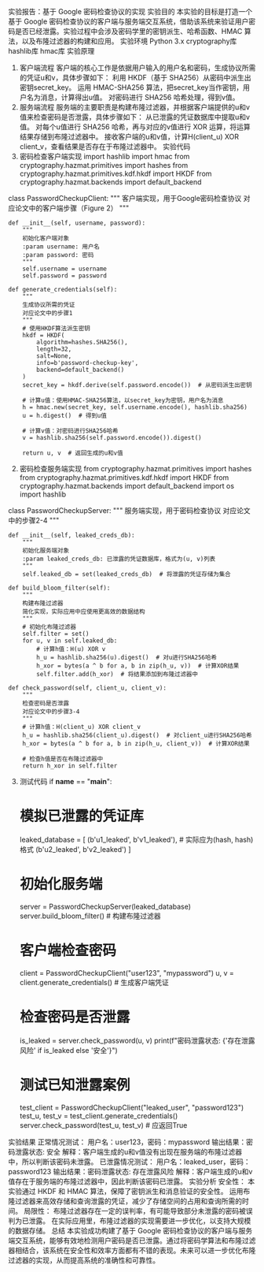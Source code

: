 实验报告：基于 Google 密码检查协议的实现
实验目的
本实验的目标是打造一个基于 Google 密码检查协议的客户端与服务端交互系统，借助该系统来验证用户密码是否已经泄露。实验过程中会涉及密码学里的密钥派生、哈希函数、HMAC 算法，以及布隆过滤器的构建和应用。
实验环境
Python 3.x
cryptography库
hashlib库
hmac库
实验原理
1. 客户端流程
客户端的核心工作是依据用户输入的用户名和密码，生成协议所需的凭证u和v，具体步骤如下：
利用 HKDF（基于 SHA256）从密码中派生出密钥secret_key。
运用 HMAC-SHA256 算法，把secret_key当作密钥，用户名为消息，计算得出u值。
对密码进行 SHA256 哈希处理，得到v值。
2. 服务端流程
服务端的主要职责是构建布隆过滤器，并根据客户端提供的u和v值来检查密码是否泄露，具体步骤如下：
从已泄露的凭证数据库中提取u和v值。
对每个u值进行 SHA256 哈希，再与对应的v值进行 XOR 运算，将运算结果存储到布隆过滤器中。
接收客户端的u和v值，计算H(client_u) XOR client_v，查看结果是否存在于布隆过滤器中。
实验代码
1. 密码检查客户端实现
import hashlib
import hmac
from cryptography.hazmat.primitives import hashes
from cryptography.hazmat.primitives.kdf.hkdf import HKDF
from cryptography.hazmat.backends import default_backend

class PasswordCheckupClient:
    """
    客户端实现，用于Google密码检查协议
    对应论文中的客户端步骤（Figure 2）
    """
    
    def __init__(self, username, password):
        """
        初始化客户端对象
        :param username: 用户名
        :param password: 密码
        """
        self.username = username
        self.password = password
        
    def generate_credentials(self):
        """
        生成协议所需的凭证
        对应论文中的步骤1
        """
        # 使用HKDF算法派生密钥
        hkdf = HKDF(
            algorithm=hashes.SHA256(),
            length=32,
            salt=None,
            info=b'password-checkup-key',
            backend=default_backend()
        )
        secret_key = hkdf.derive(self.password.encode())  # 从密码派生出密钥
        
        # 计算u值：使用HMAC-SHA256算法，以secret_key为密钥，用户名为消息
        h = hmac.new(secret_key, self.username.encode(), hashlib.sha256)
        u = h.digest()  # 得到u值
        
        # 计算v值：对密码进行SHA256哈希
        v = hashlib.sha256(self.password.encode()).digest()
        
        return u, v  # 返回生成的u和v值

2. 密码检查服务端实现
from cryptography.hazmat.primitives import hashes
from cryptography.hazmat.primitives.kdf.hkdf import HKDF
from cryptography.hazmat.backends import default_backend
import os
import hashlib

class PasswordCheckupServer:
    """
    服务端实现，用于密码检查协议
    对应论文中的步骤2-4
    """
    
    def __init__(self, leaked_creds_db):
        """
        初始化服务端对象
        :param leaked_creds_db: 已泄露的凭证数据库，格式为(u, v)列表
        """
        self.leaked_db = set(leaked_creds_db)  # 将泄露的凭证存储为集合
        
    def build_bloom_filter(self):
        """
        构建布隆过滤器
        简化实现，实际应用中应使用更高效的数据结构
        """
        # 初始化布隆过滤器
        self.filter = set()
        for u, v in self.leaked_db:
            # 计算h值：H(u) XOR v
            h_u = hashlib.sha256(u).digest()  # 对u进行SHA256哈希
            h_xor = bytes(a ^ b for a, b in zip(h_u, v))  # 计算XOR结果
            self.filter.add(h_xor)  # 将结果添加到布隆过滤器中
    
    def check_password(self, client_u, client_v):
        """
        检查密码是否泄露
        对应论文中的步骤3-4
        """
        # 计算h值：H(client_u) XOR client_v
        h_u = hashlib.sha256(client_u).digest()  # 对client_u进行SHA256哈希
        h_xor = bytes(a ^ b for a, b in zip(h_u, client_v))  # 计算XOR结果
        
        # 检查h值是否在布隆过滤器中
        return h_xor in self.filter

3. 测试代码
if __name__ == "__main__":
    # 模拟已泄露的凭证库
    leaked_database = [
        (b'u1_leaked', b'v1_leaked'),  # 实际应为(hash, hash)格式
        (b'u2_leaked', b'v2_leaked')
    ]
    
    # 初始化服务端
    server = PasswordCheckupServer(leaked_database)
    server.build_bloom_filter()  # 构建布隆过滤器
    
    # 客户端检查密码
    client = PasswordCheckupClient("user123", "mypassword")
    u, v = client.generate_credentials()  # 生成客户端凭证
    
    # 检查密码是否泄露
    is_leaked = server.check_password(u, v)
    print(f"密码泄露状态: {'存在泄露风险' if is_leaked else '安全'}")
    
    # 测试已知泄露案例
    test_client = PasswordCheckupClient("leaked_user", "password123")
    test_u, test_v = test_client.generate_credentials()
    server.check_password(test_u, test_v)  # 应返回True

实验结果
正常情况测试：
用户名：user123，密码：mypassword
输出结果：密码泄露状态: 安全
解释：客户端生成的u和v值没有出现在服务端的布隆过滤器中，所以判断该密码未泄露。
已泄露情况测试：
用户名：leaked_user，密码：password123
输出结果：密码泄露状态: 存在泄露风险
解释：客户端生成的u和v值存在于服务端的布隆过滤器中，因此判断该密码已泄露。
实验分析
安全性：
本实验通过 HKDF 和 HMAC 算法，保障了密钥派生和消息验证的安全性。
运用布隆过滤器来高效存储和查询泄露的凭证，减少了存储空间的占用和查询所需的时间。
局限性：
布隆过滤器存在一定的误判率，有可能导致部分未泄露的密码被误判为已泄露。
在实际应用里，布隆过滤器的实现需要进一步优化，以支持大规模的数据存储。
总结
本实验成功构建了基于 Google 密码检查协议的客户端与服务端交互系统，能够有效地检测用户密码是否已泄露。通过将密码学算法和布隆过滤器相结合，该系统在安全性和效率方面都有不错的表现。未来可以进一步优化布隆过滤器的实现，从而提高系统的准确性和可靠性。
